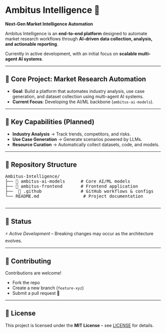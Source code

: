 # Ambitus Intelligence 🚀
**Next-Gen Market Intelligence Automation**

Ambitus Intelligence is an **end-to-end platform** designed to automate market research workflows through **AI-driven data collection, analysis, and actionable reporting**.  

Currently in active development, with an initial focus on **scalable multi-agent AI systems**.

---

## 🎯 Core Project: Market Research Automation
- **Goal**: Build a platform that automates industry analysis, use case generation, and dataset collection using multi-agent AI systems.  
- **Current Focus**: Developing the AI/ML backbone (`ambitus-ai-models`).  

---

## 🔑 Key Capabilities (Planned)
- **Industry Analysis** → Track trends, competitors, and risks.  
- **Use Case Generation** → Generate scenarios powered by LLMs.  
- **Resource Curation** → Automatically collect datasets, code, and models.  

---

## 📂 Repository Structure
<pre>
Ambitus-Intelligence/
├── 📂 ambitus-ai-models      # Core AI/ML models
├── 📂 ambitus-frontend       # Frontend application
├──  📂 .github               # GitHub workflows & configs
└── README.md                 # Project documentation
  
</pre>


---

## 🚧 Status
⚡ *Active Development* – Breaking changes may occur as the architecture evolves.  

---

## 🤝 Contributing
Contributions are welcome!  
- Fork the repo  
- Create a new branch (`feature-xyz`)  
- Submit a pull request 🚀  

---

## 📜 License
This project is licensed under the **MIT License** – see [LICENSE](LICENSE) for details.  
